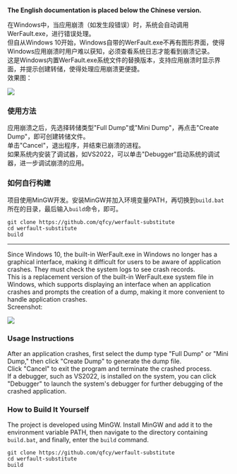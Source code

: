 **The English documentation is placed below the Chinese version.**  

在Windows中，当应用崩溃（如发生段错误）时，系统会自动调用WerFault.exe，进行错误处理。  
但自从Windows 10开始，Windows自带的WerFault.exe不再有图形界面，使得Windows应用崩溃时用户难以获知，必须查看系统日志才能看到崩溃记录。  
这是Windows内置WerFault.exe系统文件的替换版本，支持应用崩溃时显示界面，并提示创建转储，使得处理应用崩溃更便捷。  
效果图：

![](https://i-blog.csdnimg.cn/direct/1b17208c885245729e33106a2bddb60b.png)

### 使用方法

应用崩溃之后，先选择转储类型"Full Dump"或"Mini Dump"，再点击"Create Dump"，即可创建转储文件。  
单击"Cancel"，退出程序，并结束已崩溃的进程。  
如果系统内安装了调试器，如VS2022，可以单击"Debugger"启动系统的调试器，进一步调试崩溃的应用。  

### 如何自行构建

项目使用MinGW开发。安装MinGW并加入环境变量PATH，再切换到`build.bat`所在的目录，最后输入`build`命令，即可。
```
git clone https://github.com/qfcy/werfault-substitute
cd werfault-substitute
build
```

---

Since Windows 10, the built-in WerFault.exe in Windows no longer has a graphical interface, making it difficult for users to be aware of application crashes. They must check the system logs to see crash records.  
This is a replacement version of the built-in WerFault.exe system file in Windows, which supports displaying an interface when an application crashes and prompts the creation of a dump, making it more convenient to handle application crashes.  
Screenshot:

![](https://i-blog.csdnimg.cn/direct/1b17208c885245729e33106a2bddb60b.png)

### Usage Instructions

After an application crashes, first select the dump type "Full Dump" or "Mini Dump," then click "Create Dump" to generate the dump file.  
Click "Cancel" to exit the program and terminate the crashed process.  
If a debugger, such as VS2022, is installed on the system, you can click "Debugger" to launch the system's debugger for further debugging of the crashed application.  

### How to Build It Yourself

The project is developed using MinGW. Install MinGW and add it to the environment variable PATH, then navigate to the directory containing `build.bat`, and finally, enter the `build` command.
```
git clone https://github.com/qfcy/werfault-substitute
cd werfault-substitute
build
```